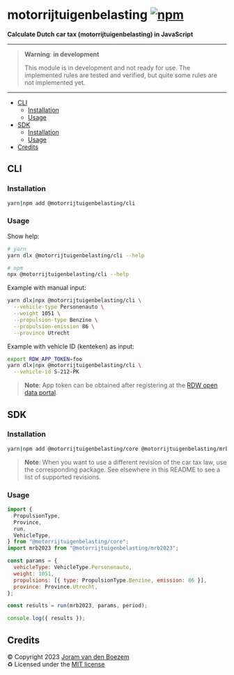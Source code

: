 # motorrijtuigenbelasting [![npm](https://img.shields.io/npm/v/motorrijtuigenbelasting)](https://www.npmjs.com/package/motorrijtuigenbelasting)

**Calculate Dutch car tax (motorrijtuigenbelasting) in JavaScript**

---

> **Warning**: **in development**
>
> This module is in development and not ready for use. The implemented rules are
> tested and verified, but quite some rules are not implemented yet.

---

<!-- START doctoc generated TOC please keep comment here to allow auto update -->
<!-- DON'T EDIT THIS SECTION, INSTEAD RE-RUN doctoc TO UPDATE -->

- [CLI](#cli)
  - [Installation](#installation)
  - [Usage](#usage)
- [SDK](#sdk)
  - [Installation](#installation-1)
  - [Usage](#usage-1)
- [Credits](#credits)

<!-- END doctoc generated TOC please keep comment here to allow auto update -->

## CLI

### Installation

```bash
yarn|npm add @motorrijtuigenbelasting/cli
```

### Usage

Show help:

```bash
# yarn
yarn dlx @motorrijtuigenbelasting/cli --help

# npm
npx @motorrijtuigenbelasting/cli --help
```

Example with manual input:

```bash
yarn dlx|npx @motorrijtuigenbelasting/cli \
  --vehicle-type Personenauto \
  --weight 1051 \
  --propulsion-type Benzine \
  --propulsion-emission 86 \
  --province Utrecht
```

Example with vehicle ID (kenteken) as input:

```bash
export RDW_APP_TOKEN=foo
yarn dlx|npx @motorrijtuigenbelasting/cli \
  --vehicle-id S-212-PK
```

> **Note**: App token can be obtained after registering at the
> [RDW open data portal](https://opendata.rdw.nl/signup).

## SDK

### Installation

```bash
yarn|npm add @motorrijtuigenbelasting/core @motorrijtuigenbelasting/mrb2023
```

> **Note**: When you want to use a different revision of the car tax law, use
> the corresponding package. See elsewhere in this README to see a list of
> supported revisions.

### Usage

```js
import {
  PropulsionType,
  Province,
  run,
  VehicleType,
} from "@motorrijtuigenbelasting/core";
import mrb2023 from "@motorrijtuigenbelasting/mrb2023";

const params = {
  vehicleType: VehicleType.Personenauto,
  weight: 1051,
  propulsions: [{ type: PropulsionType.Benzine, emission: 86 }],
  province: Province.Utrecht,
};

const results = run(mrb2023, params, period);

console.log({ results });
```

## Credits

©️ Copyright 2023 [Joram van den Boezem](https://joram.dev)  
♻️ Licensed under the [MIT license](LICENSE)
